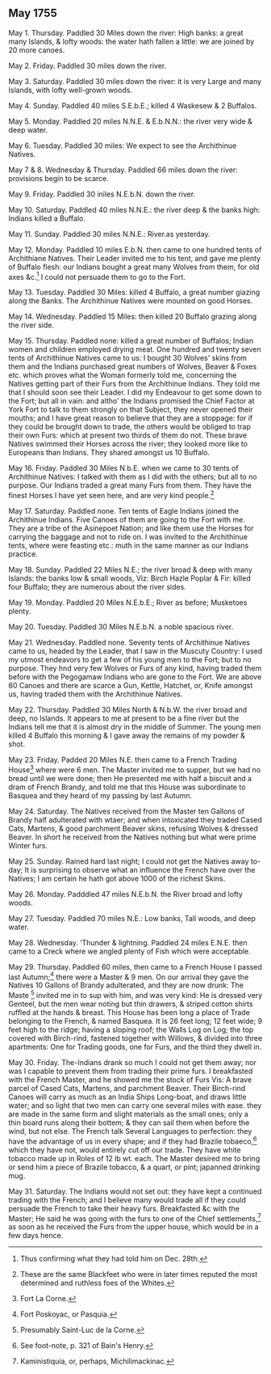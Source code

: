 ## May 1755

May 1. Thursday. Paddled 30 Miles down the river: High banks: a great many Islands, & lofty woods: the water hath fallen a little: we are joined by 20 more canoes.

May 2. Friday. Paddled 30 miles down the river.

May 3. Saturday. Paddled 30 miles down the river: it is very Large and many Islands, with lofty well-grown woods.

May 4. Sunday. Paddled 40 miles S.E.b.E.; killed 4 Waskesew & 2 Buffalos.

May 5. Monday. Paddled 20 miles N.N.E. & E.b.N.N.: the river very wide & deep water.

May 6. Tuesday. Paddled 30 miles: We expect to see the Archithinue Natives.

May 7 & 8. Wednesday & Thursday. Paddled 66 miles down the river: provisions begin to be scarce.

May 9. Friday. Paddled 30 iniles N.E.b.N. down the river.

May 10. Saturday. Paddled 40 miles N.N.E.: the river deep & the banks high: Indians killed a Buffalo.

May 11. Sunday. Paddled 30 miles N.N.E.: River.as yesterday.

May 12. Monday. Paddled 10 miles E.b.N. then came to one hundred tents of Archithiane Natives. Their Leader invited me to his tent, and gave me plenty of Buffalo flesh: our Indians bought a great many Wolves from them, for old axes &c.[^may-1755-1] I could not persuade them to go to the Fort.

[^may-1755-1]: Thus confirming what they had told him on Dec. 28th.

May 13. Tuesday. Paddled 30 Miles: killed 4 Buffalo, a great number giazing along the Banks. The Archithinue Natives were mounted on good Horses.

May 14. Wednesday. Paddled 15 Miles: then killed 20 Buffalo grazing along the river side.

May 15. Thursday. Paddled none: killed a great number of Buffalos; Indian women and children employed drying meat. One hundred and twenty seven tents of Archithinue Natives came to us: I bought 30 Wolves' skins from them and the Indians purchased great numbers of Wolves, Beaver & Foxes etc. which proves what the Woman formerly told me, concerning the Natives getting part of their Furs from the Archithinue Indians. They told me that I should soon see their Leader. I did my Endeavour to get some down to the Fort; but all in vain: and altho' the Indians promised the Chief Factor at York Fort to talk to them strongly on that Subject, they never opened their mouths; and I have great reason to believe that they are a stoppage: for if they could be brought down to trade, the others would be obliged to trap their own Furs: which at present two thirds of them do not. These brave Natives swimmed their Horses across the river; they looked more like to Europeans than Indians. They shared amongst us 10 Buffalo.

May 16. Friday. Paddled 30 Miles N.b.E. when we came to 30 tents of Archithinue Natives: I talked with them as I did with the others; but all to no purpose. Our Indians traded a great many Furs from them. They have the finest Horses I have yet seen here, and are very kind people.[^may-1755-2]

[^may-1755-2]: These are the same Blackfeet who were in later times reputed the most determined and ruthless foes of the Whites.

May 17. Saturday. Paddled none. Ten tents of Eagle Indians joined the Archithinue Indians. Five Canoes of them are going to the Fort with me. They are a tribe of the Asinepoet Nation; and like them use the Horses for carrying the baggage and not to ride on. I was invited to the Archithinue tents, where were feasting etc.: muth in the same manner as our Indians practice.

May 18. Sunday. Paddled 22 Miles N.E.; the river broad & deep with many Islands: the banks low & small woods, Viz: Birch Hazle Poplar & Fir: killed four Buffalo; they are numerous about the river sides.

May 19. Monday. Paddled 20 Miles N.E.b.E.; River as before; Musketoes plenty.

May 20. Tuesday. Paddled 30 Miles N.E.b.N. a noble spacious river.

May 21. Wednesday. Paddled none. Seventy tents of Archithinue Natives came to us, headed by the Leader, that I saw in the Muscuty Country: I used my utmost endeavors to get a few of his young men to the Fort; but to no purpose. They hnd very few Wolves or Furs of any kind, having traded them before with the Pegogamaw Indians who are gone to the Fort. We are above 60 Canoes and there are scarce a Gun, Kettle, Hatchet, or, Knife amongst us, having traded them with the Archithinue Natives.

May 22. Thursday. Paddled 30 Miles North & N.b.W. the river broad and deep, no Islands. It appears to me at present to be a fine river but the Indians tell me that it is almost dry in the middle of Summer. The young men killed 4 Buffalo this morning & I gave away the remains of my powder & shot.

May 23. Friday. Padded 20 Miles N.E. then came to a French Trading House[^may-1755-3] where were 6 men. The Master invited me to supper, but we had no bread until we were done; then He presented me with half a biscuit and a dram of French Brandy, and told me that this House was subordinate to Basquea and they heard of my passing by last Autumn.

[^may-1755-3]: Fort La Corne.

May 24. Saturday. The Natives received from the Master ten Gallons of Brandy half adulterated with wtaer; and when intoxicated they traded Cased Cats, Martens, & good parchment Beaver skins, refusing Wolves & dressed Beaver. In short he received from the Natives nothing but what were prime Winter furs.

May 25. Sunday. Rained hard last night; I could not get the Natives away to-day; It is surprising to observe what an influence the French have over the Natives; I am certain he hath got above 1000 of the richest Skins.

May 26. Monday. Padddled 47 miles N.E.b.N. the River broad and lofty woods.

May 27. Tuesday. Paddled 70 miles N.E.: Low banks, Tall woods, and deep water.

May 28. Wednesday. ‘Thunder & lightning. Paddled 24 miles E.N.E. then came to a Creck where we angled plenty of Fish which were acceptable.

May 29. Thursday. Paddled 60 miles, then came to a French House I passed last Autumn;[^may-1755-4] there were a Master & 9 men. On our arrival they gave the Natives 10 Gallons of Brandy adulterated, and they are now drunk: The Maste [^may-1755-5] invited me in to sup with him, and was very kind: He is dressed very Genteel, but the men wear noting but thin drawers, & striped cotton shirts ruffled at the hands & breast. This House has been long a place of Trade belonging to the French, & named Basquea. It is 26 feet long; 12 feet wide; 9 feet high to the ridge; having a sloping roof; the Walls Log on Log; the top covered with Birch-rind, fastened together with Willows, & divided into three apartments: One for Trading goods, one for Furs, and the third they dwell in.

[^may-1755-4]: Fort Poskoyac, or Pasquia.

[^may-1755-5]: Presumably Saint-Luc de la Corne.

May 30. Friday. The-Indians drank so much I could not get them away; nor was I capable to prevent them from trading their prime furs. I breakfasted with the French Master, and he showed me the stock of Furs Vis: A brave parcel of Cased Cats, Martens, and parchment Beaver. Their Birch-rind Canoes will carry as much as an India Ships Long-boat, and draws little water; and so light that two men can carry one several miles with ease. they are made in the same form and slight materials as the small ones; only a thin board runs along their bottem; & they can sail them when before the wind, but not else. The French talk Several Languages to perfection: they have the advantage of us in every shape; and if they had Brazile tobaeco,[^may-1755-6] which they have not, would entirely cut off our trade. They have white tobacco made up in Roles of 12 lb wt. each. The Master desired me to bring or send him a piece of Brazile tobacco, & a quart, or pint; japanned drinking mug.

[^may-1755-6]: See foot-note, p. 321 of Bain's Henry.

May 31. Saturday. The Indians would not set out: they have kept a continued trading with the French; and I believe many would trade all if they could persuade the French to take their heavy furs. Breakfasted &c with the Master; He said he was going with the furs to one of the Chief settlements,[^may-1755-7] as soon as he received the Furs from the upper house, which would be in a few days hence.

[^may-1755-7]: Kaministiquia, or, perhaps, Michilimackinac.
